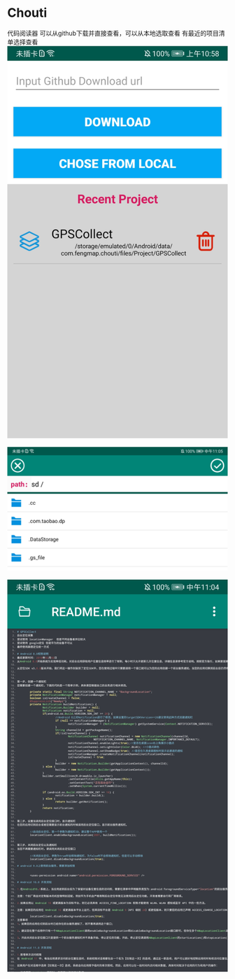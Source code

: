 # Chouti
代码阅读器 可以从github下载并直接查看，可以从本地选取查看 有最近的项目清单选择查看
  ![Image text](https://github.com/Orion-wubo/Chouti/blob/master/screenShot/Screenshot_20201115_105832_com.fengmap.chouti.jpg)
  ![Image text](https://github.com/Orion-wubo/Chouti/blob/master/screenShot/Screenshot_20201115_110519_com.fengmap.chouti.jpg)
  ![Image text](https://github.com/Orion-wubo/Chouti/blob/master/screenShot/Screenshot_20201115_110406_com.fengmap.chouti.jpg)
